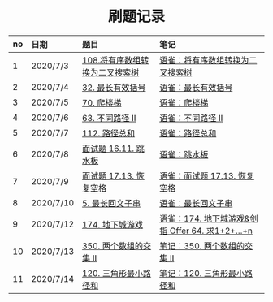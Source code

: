 <h1 align="center">
    刷题记录
</h1>


| no   | 日期      | 题目                                                         | 笔记                                                         |
| ---- | :-------- | :----------------------------------------------------------- | :----------------------------------------------------------- |
| 1    | 2020/7/3  | [108.将有序数组转换为二叉搜索树](https://leetcode-cn.com/problems/convert-sorted-array-to-binary-search-tree/) | [语雀：将有序数组转换为二叉搜索树](https://www.yuque.com/zhoujx/study/lc108) |
| 2    | 2020/7/4  | [32. 最长有效括号](https://leetcode-cn.com/problems/longest-valid-parentheses/) | [语雀：最长有效括号](https://www.yuque.com/zhoujx/study/lc32) |
| 3    | 2020/7/5  | [70. 爬楼梯](https://leetcode-cn.com/problems/climbing-stairs/) | [语雀：爬楼梯](https://www.yuque.com/zhoujx/study/lc70)    |
| 4    | 2020/7/6  | [63. 不同路径 II](https://leetcode-cn.com/problems/unique-paths-ii/) | [语雀：不同路径 II](https://www.yuque.com/zhoujx/study/lc63) |
| 5    | 2020/7/7  | [112. 路径总和](https://leetcode-cn.com/problems/path-sum/)  | [语雀：路径总和](https://www.yuque.com/zhoujx/study/lc112)  |
| 6    | 2020/7/8  | [面试题 16.11. 跳水板](https://leetcode-cn.com/problems/diving-board-lcci/) | [语雀：跳水板](https://www.yuque.com/zhoujx/study/xtu1ig)    |
| 7    | 2020/7/9  | [面试题 17.13. 恢复空格](https://leetcode-cn.com/problems/re-space-lcci/) | [语雀：面试题 17.13. 恢复空格](https://www.yuque.com/zhoujx/study/cf7s09) |
| 8    | 2020/7/10 | [5. 最长回文子串](https://leetcode-cn.com/problems/longest-palindromic-substring/) | [语雀：最长回文子串](https://www.yuque.com/zhoujx/study/lc5) |
| 9    | 2020/7/12 | [174. 地下城游戏](https://leetcode-cn.com/problems/dungeon-game/) | [语雀：174. 地下城游戏&剑指 Offer 64. 求1+2+…+n](https://www.yuque.com/zhoujx/study/lc174) |
| 10   | 2020/7/13 | [350. 两个数组的交集 II](https://leetcode-cn.com/problems/intersection-of-two-arrays-ii/) | [笔记：350. 两个数组的交集 II](https://www.yuque.com/zhoujx/study/lc350) |
| 11   | 2020/7/14 | [120. 三角形最小路径和](https://leetcode-cn.com/problems/triangle/) | [笔记：120. 三角形最小路径和](https://www.yuque.com/zhoujx/study/lc120) |

